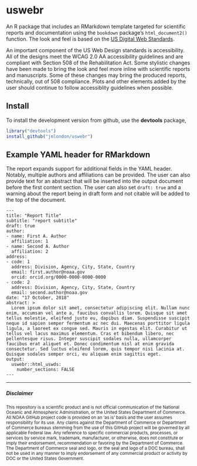 <!-- README.md is generated from README.Rmd. Please edit that file -->
uswebr
======

An R package that includes an RMarkdown template targeted for scientific
reports and documentation using the `bookdown` package’s
`html_document2()` function. The look and feel is based on the [US
Digital Web Standards](https://standards.usa.gov/).

An important component of the US Web Design standards is accessibility.
All of the designs meet the WCAG 2.0 AA accessibility guidelines and are
compliant with Section 508 of the Rehabilitation Act. Some stylistic
changes have been made to bring the look and feel more inline with
scientific reports and manuscripts. Some of these changes may bring the
produced reports, technically, out of 508 compliance. Plots and other
elements added by the user should continue to follow accessiblity
guidelines when possible.

Install
-------

To install the development version from github, use the **devtools**
package,

``` r
library("devtools")
install_github("jmlondon/uswebr")
```

Example YAML header for RMarkdown
---------------------------------

The report expands support for additional fields in the YAML header.
Notably, multiple authors and affiliations can be provided. The user can
also provide text for an abstract that will be inserted into the output
document before the first content section. The user can also set
`draft: true` and a warning about the report being in draft form and not
citable will be added to the top of the document.

    ---
    title: "Report Title"
    subtitle: "report subtitle"
    draft: true
    author:
    - name: First A. Author
      affiliation: 1
    - name: Second A. Author
      affiliation: 2
    address:
    - code: 1
      address: Division, Agency, City, State, Country 
      email: first.author@noaa.gov
      orcid: orcid.org/0000-0000-0000-0000
    - code: 2
      address: Division, Agency, City, State, Country 
      email: second.author@noaa.gov
    date: "17 October, 2018"
    abstract: >
      Lorem ipsum dolor sit amet, consectetur adipiscing elit. Nullam nunc enim, accumsan vel ante a, faucibus convallis lorem. Quisque sit amet tellus molestie, eleifend justo eu, dapibus diam. Suspendisse suscipit neque id sapien semper fermentum ac nec dui. Maecenas porttitor ligula ligula, a laoreet ex congue sed. Mauris in egestas elit. Curabitur ut tellus vel lacus maximus elementum. Cras et bibendum libero, nec pellentesque risus. Integer suscipit sodales nulla, ullamcorper faucibus erat aliquet et. Donec condimentum nisl at enim gravida consectetur. Sed luctus eleifend lorem, quis tempor nisi lacinia at. Quisque sodales semper orci, eu aliquam enim sagittis eget.
    output: 
      uswebr::html_uswds:
        number_sections: FALSE
    ---

------------------------------------------------------------------------

##### Disclaimer

<sub>This repository is a scientific product and is not official
communication of the National Oceanic and Atmospheric Administration, or
the United States Department of Commerce. All NOAA GitHub project code
is provided on an ‘as is’ basis and the user assumes responsibility for
its use. Any claims against the Department of Commerce or Department of
Commerce bureaus stemming from the use of this GitHub project will be
governed by all applicable Federal law. Any reference to specific
commercial products, processes, or services by service mark, trademark,
manufacturer, or otherwise, does not constitute or imply their
endorsement, recommendation or favoring by the Department of Commerce.
The Department of Commerce seal and logo, or the seal and logo of a DOC
bureau, shall not be used in any manner to imply endorsement of any
commercial product or activity by DOC or the United States
Government.</sub>

